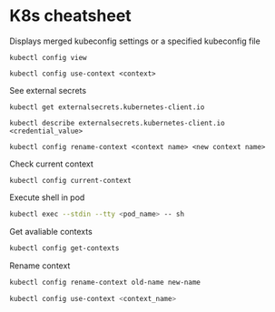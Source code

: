 # K8s cheatsheet

Displays merged kubeconfig settings or a specified kubeconfig file

```shell
kubectl config view
```

```shell
kubectl config use-context <context>
```

See external secrets

```shell
kubectl get externalsecrets.kubernetes-client.io
```


```shell
kubectl describe externalsecrets.kubernetes-client.io <credential_value>
```

```shell
kubectl config rename-context <context name> <new context name>
```

Check current context
```shell
kubectl config current-context
```
Execute shell in pod

```sh
kubectl exec --stdin --tty <pod_name> -- sh
```

Get avaliable contexts

```sh
kubectl config get-contexts
```

Rename context

```sh
kubectl config rename-context old-name new-name
```

```sh
kubectl config use-context <context_name>
```


<!-- kubectl config unset users.gke_project_zone_name

kubectl config unset contexts.aws_cluster1-kubernetes

kubectl config unset clusters.foobar-baz -->